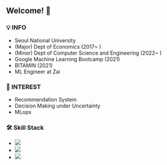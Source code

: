 ## Welcome! 👋

<!--
**Hoiin/Hoiin** is a ✨ _special_ ✨ repository because its `README.md` (this file) appears on your GitHub profile.

Here are some ideas to get you started:

- 🔭 I’m currently working on ...
- 🌱 I’m currently learning ...
- 👯 I’m looking to collaborate on ...
- 🤔 I’m looking for help with ...
- 💬 Ask me about ...
- 📫 How to reach me: ...
- 😄 Pronouns: ...
- ⚡ Fun fact: ...
-->

### 💡 INFO
- Seoul National University
- (Major) Dept of Economics (2017~ )
- (Minor) Dept of Computer Science and Engineering (2022~ )
- Google Machine Learning Bootcamp (2021)
- BITAMIN (2021)
- ML Engineer at Zai

### 🤔 INTEREST
- Recommendation System
- Decision Making under Uncertainty
- MLops

### 🛠 Skill Stack
- <img src="https://img.shields.io/badge/Python-3766AB?style=flat-square&logo=Python&logoColor=white"/></a> 
- <img src="https://img.shields.io/badge/Tensorflow-FFFF00?style=flat-square&logo=Tensorflow&logoColor=grey"/></a> 
- <img src="https://img.shields.io/badge/Scikitlearn-FFC0CB?style=flat-square&logo=scikit-learn&logoColor=grey"/></a> 


